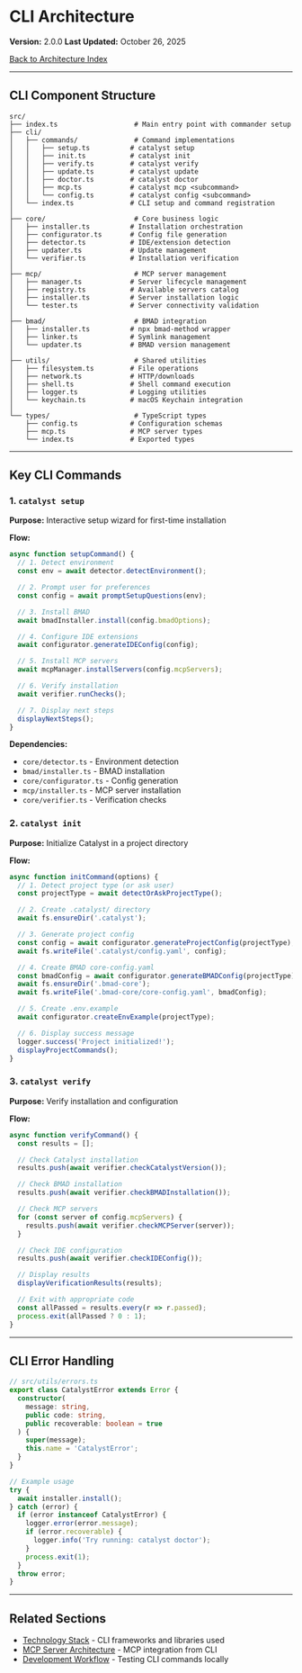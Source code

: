 # CLI Architecture

**Version:** 2.0.0
**Last Updated:** October 26, 2025

[Back to Architecture Index](README.md)

---

## CLI Component Structure

```
src/
├── index.ts                   # Main entry point with commander setup
├── cli/
│   ├── commands/              # Command implementations
│   │   ├── setup.ts          # catalyst setup
│   │   ├── init.ts           # catalyst init
│   │   ├── verify.ts         # catalyst verify
│   │   ├── update.ts         # catalyst update
│   │   ├── doctor.ts         # catalyst doctor
│   │   ├── mcp.ts            # catalyst mcp <subcommand>
│   │   └── config.ts         # catalyst config <subcommand>
│   └── index.ts              # CLI setup and command registration
│
├── core/                      # Core business logic
│   ├── installer.ts          # Installation orchestration
│   ├── configurator.ts       # Config file generation
│   ├── detector.ts           # IDE/extension detection
│   ├── updater.ts            # Update management
│   └── verifier.ts           # Installation verification
│
├── mcp/                       # MCP server management
│   ├── manager.ts            # Server lifecycle management
│   ├── registry.ts           # Available servers catalog
│   ├── installer.ts          # Server installation logic
│   └── tester.ts             # Server connectivity validation
│
├── bmad/                      # BMAD integration
│   ├── installer.ts          # npx bmad-method wrapper
│   ├── linker.ts             # Symlink management
│   └── updater.ts            # BMAD version management
│
├── utils/                     # Shared utilities
│   ├── filesystem.ts         # File operations
│   ├── network.ts            # HTTP/downloads
│   ├── shell.ts              # Shell command execution
│   ├── logger.ts             # Logging utilities
│   └── keychain.ts           # macOS Keychain integration
│
└── types/                     # TypeScript types
    ├── config.ts             # Configuration schemas
    ├── mcp.ts                # MCP server types
    └── index.ts              # Exported types
```

---

## Key CLI Commands

### 1. `catalyst setup`

**Purpose:** Interactive setup wizard for first-time installation

**Flow:**
```typescript
async function setupCommand() {
  // 1. Detect environment
  const env = await detector.detectEnvironment();

  // 2. Prompt user for preferences
  const config = await promptSetupQuestions(env);

  // 3. Install BMAD
  await bmadInstaller.install(config.bmadOptions);

  // 4. Configure IDE extensions
  await configurator.generateIDEConfig(config);

  // 5. Install MCP servers
  await mcpManager.installServers(config.mcpServers);

  // 6. Verify installation
  await verifier.runChecks();

  // 7. Display next steps
  displayNextSteps();
}
```

**Dependencies:**
- `core/detector.ts` - Environment detection
- `bmad/installer.ts` - BMAD installation
- `core/configurator.ts` - Config generation
- `mcp/installer.ts` - MCP server installation
- `core/verifier.ts` - Verification checks

### 2. `catalyst init`

**Purpose:** Initialize Catalyst in a project directory

**Flow:**
```typescript
async function initCommand(options) {
  // 1. Detect project type (or ask user)
  const projectType = await detectOrAskProjectType();

  // 2. Create .catalyst/ directory
  await fs.ensureDir('.catalyst');

  // 3. Generate project config
  const config = await configurator.generateProjectConfig(projectType);
  await fs.writeFile('.catalyst/config.yaml', config);

  // 4. Create BMAD core-config.yaml
  const bmadConfig = await configurator.generateBMADConfig(projectType);
  await fs.ensureDir('.bmad-core');
  await fs.writeFile('.bmad-core/core-config.yaml', bmadConfig);

  // 5. Create .env.example
  await configurator.createEnvExample(projectType);

  // 6. Display success message
  logger.success('Project initialized!');
  displayProjectCommands();
}
```

### 3. `catalyst verify`

**Purpose:** Verify installation and configuration

**Flow:**
```typescript
async function verifyCommand() {
  const results = [];

  // Check Catalyst installation
  results.push(await verifier.checkCatalystVersion());

  // Check BMAD installation
  results.push(await verifier.checkBMADInstallation());

  // Check MCP servers
  for (const server of config.mcpServers) {
    results.push(await verifier.checkMCPServer(server));
  }

  // Check IDE configuration
  results.push(await verifier.checkIDEConfig());

  // Display results
  displayVerificationResults(results);

  // Exit with appropriate code
  const allPassed = results.every(r => r.passed);
  process.exit(allPassed ? 0 : 1);
}
```

---

## CLI Error Handling

```typescript
// src/utils/errors.ts
export class CatalystError extends Error {
  constructor(
    message: string,
    public code: string,
    public recoverable: boolean = true
  ) {
    super(message);
    this.name = 'CatalystError';
  }
}

// Example usage
try {
  await installer.install();
} catch (error) {
  if (error instanceof CatalystError) {
    logger.error(error.message);
    if (error.recoverable) {
      logger.info('Try running: catalyst doctor');
    }
    process.exit(1);
  }
  throw error;
}
```

---

## Related Sections

- [Technology Stack](02-technology-stack.md) - CLI frameworks and libraries used
- [MCP Server Architecture](04-mcp-server-architecture.md) - MCP integration from CLI
- [Development Workflow](11-development-workflow.md) - Testing CLI commands locally
